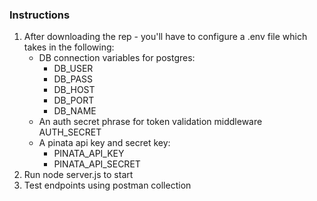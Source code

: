 ### Instructions

1. After downloading the rep - you'll have to configure a .env file which takes in the following:
   - DB connection variables for postgres:
     - DB_USER
     - DB_PASS
     - DB_HOST
     - DB_PORT
     - DB_NAME
   - An auth secret phrase for token validation middleware AUTH_SECRET
   - A pinata api key and secret key:
     - PINATA_API_KEY
     - PINATA_API_SECRET
2. Run node server.js to start
3. Test endpoints using postman collection

